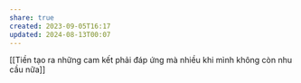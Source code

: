 ```yaml
---
share: true
created: 2023-09-05T16:17
updated: 2024-08-13T00:07
---
```

[[Tiền tạo ra những cam kết phải đáp ứng mà nhiều khi mình không còn nhu cầu nữa]]
